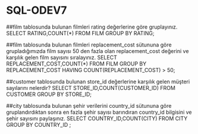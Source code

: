 # SQL-ODEV7

##film tablosunda bulunan filmleri rating değerlerine göre gruplayınız.
SELECT RATING,COUNT(*) FROM FILM GROUP BY RATING;

##film tablosunda bulunan filmleri replacement_cost sütununa göre grupladığımızda film sayısı 50 den fazla olan replacement_cost değerini ve karşılık gelen film sayısını sıralayınız.
SELECT REPLACEMENT_COST,COUNT(*) FROM FILM GROUP BY REPLACEMENT_COST HAVING COUNT(REPLACEMENT_COST) > 50;

##customer tablosunda bulunan store_id değerlerine karşılık gelen müşteri sayılarını nelerdir?
SELECT STORE_ID,COUNT(CUSTOMER_ID) FROM CUSTOMER GROUP BY STORE_ID;

##city tablosunda bulunan şehir verilerini country_id sütununa göre gruplandırdıktan sonra en fazla şehir sayısı barındıran country_id bilgisini ve şehir sayısını paylaşınız.
SELECT COUNTRY_ID,COUNT(CITY) FROM CITY GROUP BY COUNTRY_ID ;
